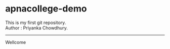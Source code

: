 # apnacollege-demo
This is my first git repository.
<br>
Author : Priyanka Chowdhury.
<hr>
Wellcome 

